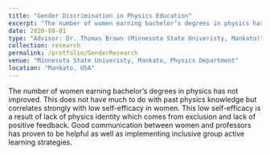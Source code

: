 ```yaml
---
title: "Gender Discrimination in Physics Education"
excerpt: "The number of women earning bachelor’s degrees in physics has not improved."
date: 2020-08-01
type: "Advisor: Dr. Thomas Brown (Minnesota State Univeristy, Mankato)" 
collection: research
permalink: /protfolio/GenderResearch
venue: "Minnesota State Univeristy, Mankato, Physics Department"
location: "Mankato, USA"
---
```


The number of women earning bachelor’s degrees in physics has not improved. This does not have much to do with past physics knowledge but correlates strongly with low self-efficacy in women. This low self-efficacy is a result of lack of physics identity which comes from exclusion and lack of positive feedback. Good communication between women and professors has proven to be helpful as well as implementing inclusive group active learning strategies. 
